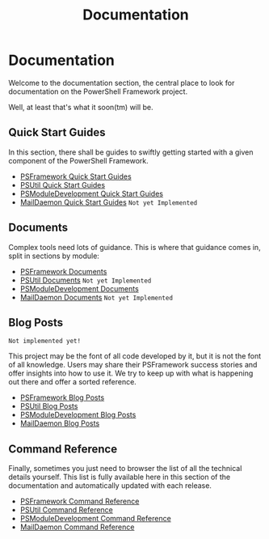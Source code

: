 ﻿---
title: Documentation
---
# Documentation

Welcome to the documentation section, the central place to look for documentation on the PowerShell Framework project.

Well, at least that's what it soon(tm) will be.

## Quick Start Guides

In this section, there shall be guides to swiftly getting started with a given component of the PowerShell Framework.

 - [PSFramework Quick Start Guides](https://psframework.org/documentation/quickstart/psframework.html)
 - [PSUtil Quick Start Guides](https://psframework.org/documentation/quickstart/psutil.html)
 - [PSModuleDevelopment Quick Start Guides](https://psframework.org/documentation/quickstart/psmoduledevelopment.html)
 - [MailDaemon Quick Start Guides](documentation/quickstart/maildaemon.html) `Not yet Implemented`

## Documents

Complex tools need lots of guidance. This is where that guidance comes in, split in sections by module:

 - [PSFramework Documents](https://psframework.org/documentation/documents/psframework.html)
 - [PSUtil Documents](https://psframework.org/documentation/documents/psutil.html) `Not yet Implemented`
 - [PSModuleDevelopment Documents](https://psframework.org/documentation/documents/psmoduledevelopment.html)
 - [MailDaemon Documents](documentation/documents/maildaemon.html) `Not yet Implemented`

## Blog Posts

```
Not implemented yet!
```

This project may be the font of all code developed by it, but it is not the font of all knowledge. Users may share their PSFramework success stories and offer insights into how to use it. We try to keep up with what is happening out there and offer a sorted reference.

 - [PSFramework Blog Posts](https://psframework.org/documentation/blog/psframework.html)
 - [PSUtil Blog Posts](https://psframework.org/documentation/blog/psutil.html)
 - [PSModuleDevelopment Blog Posts](https://psframework.org/documentation/blog/psmoduledevelopment.html)
 - [MailDaemon Blog Posts](documentation/blog/maildaemon.html)

## Command Reference

Finally, sometimes you just need to browser the list of all the technical details yourself. This list is fully available here in this section of the documentation and automatically updated with each release.

 - [PSFramework Command Reference](https://psframework.org/documentation/commands/PSFramework.html)
 - [PSUtil Command Reference](https://psframework.org/documentation/commands/PSUtil.html)
 - [PSModuleDevelopment Command Reference](https://psframework.org/documentation/commands/PSModuleDevelopment.html)
 - [MailDaemon Command Reference](documentation/commands/PSModuleDevelopment.html)